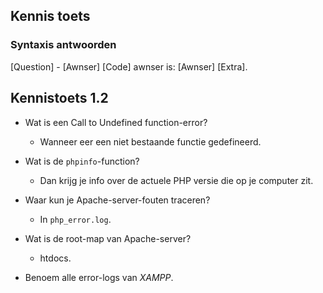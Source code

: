  Kennis toets
 ------------

### Syntaxis antwoorden ###

[Question] - [Awnser]
[Code] awnser is: [Awnser] [Extra].

## Kennistoets 1.2 ##

- Wat is een Call to Undefined function-error?
  - Wanneer eer een niet bestaande functie gedefineerd.

- Wat is de `phpinfo`-function?
  - Dan krijg je info over de actuele PHP versie die op je computer zit.

- Waar kun je Apache-server-fouten traceren?
  - In `php_error.log`.
 
- Wat is de root-map van Apache-server?
  -  htdocs.

- Benoem alle error-logs van *XAMPP*.
